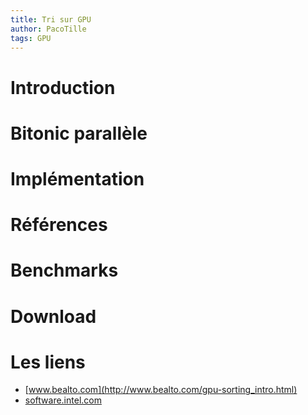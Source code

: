 ```yaml
---
title: Tri sur GPU
author: PacoTille
tags: GPU
---
```


# Introduction
# Bitonic parallèle
# Implémentation

# Références

# Benchmarks

# Download

# Les liens
- [www.bealto.com](http://www.bealto.com/gpu-sorting_intro.html)
- [software.intel.com](https://software.intel.com/en-us/articles/bitonic-sorting)